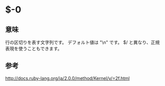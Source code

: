 # $-0

## 意味

行の区切りを表す文字列です。
デフォルト値は "\n" です。
$/ と異なり、正規表現を使うこともできます。


## 参考

http://docs.ruby-lang.org/ja/2.0.0/method/Kernel/v/=2f.html
